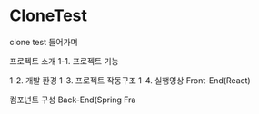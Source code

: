 # CloneTest
clone test
들어가며

프로젝트 소개
1-1. 프로젝트 기능

1-2. 개발 환경
1-3. 프로젝트 작동구조
1-4. 실행영상
Front-End(React)

컴포넌트 구성
Back-End(Spring Fra
